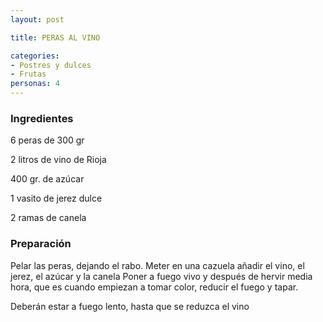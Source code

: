 ```yaml
---
layout: post

title: PERAS AL VINO

categories:
- Postres y dulces
- Frutas
personas: 4 
---
```

<h3>Ingredientes</h3>
6 peras de 300 gr

2 litros de vino de Rioja

400 gr. de azúcar

1 vasito de jerez dulce

2 ramas de canela

<h3>Preparación</h3>
Pelar las peras, dejando el rabo. Meter en una cazuela añadir el vino, el jerez, el azúcar y la canela Poner a fuego vivo y después de hervir media hora, que es cuando empiezan a tomar color, reducir el fuego y tapar.

Deberán estar a fuego lento, hasta que se reduzca el vino